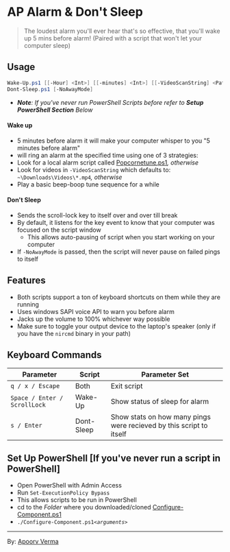# AP Alarm & Don't Sleep
> The loudest alarm you'll ever hear that's so effective, that you'll wake up 5 mins before alarm! (Paired with a script that won't let your computer sleep)

## Usage
```PowerShell
Wake-Up.ps1 [[-Hour] <Int>] [[-minutes] <Int>] [[-VideoScanString] <Path>]
Dont-Sleep.ps1 [-NoAwayMode]
```
- *__Note__: If you've never run PowerShell Scripts before refer to __Setup PowerShell Section__ Below*

#### Wake up
- 5 minutes before alarm it will make your computer whisper to you "5 minutes before alarm"
-  will ring an alarm at the specified time using one of 3 strategies:
  - Look for a local alarm script called [Popcornetune.ps1](Popcornetune.ps1)*, otherwise*
  - Look for videos in `-VideoScanString` which defaults to: `~\Downloads\Videos\*.mp4`*, otherwise*
  - Play a basic beep-boop tune sequence for a while

#### Don't Sleep
- Sends the scroll-lock key to itself over and over till break
- By default, it listens for the key event to know that your computer was focused on the script window
  - This allows auto-pausing of script when you start working on your computer
- If `-NoAwayMode` is passed, then the script will never pause on failed pings to itself


## Features
- Both scripts support a ton of keyboard shortcuts on them while they are running
- Uses windows SAPI voice API to warn you before alarm
- Jacks up the volume to 100% whichever way possible
- Make sure to toggle your output device to the laptop's speaker (only if you have the `nircmd` binary in your path)

## Keyboard Commands
Parameter         | Script | Parameter Set
----------------- | ---------- | -------------
`q / x / Escape`     | Both | Exit script
`Space / Enter / ScrollLock` | Wake-Up | Show status of sleep for alarm
`s / Enter ` | Dont-Sleep | Show stats on how many pings were recieved by this script to itself

## Set Up PowerShell [If you've never run a script in PowerShell]
- Open PowerShell with Admin Access
- Run `Set-ExecutionPolicy Bypass`
- This allows scripts to be run in PowerShell
- cd to the *Folder* where you downloaded/cloned [Configure-Component.ps1](Configure-Component.ps1)
- `./Configure-Component.ps1`*`<arguments>`*

---
By: [Apoorv Verma](https://github.com/avdaredevil)

